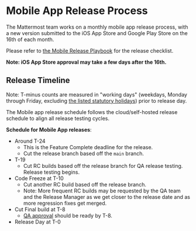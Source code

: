 # Mobile App Release Process

The Mattermost team works on a monthly mobile app release process, with a new version submitted to the iOS App Store and Google Play Store on the 16th of each month.

Please refer to [the Mobile Release Playbook](https://community.mattermost.com/playbooks/playbooks/yxb6yyckgbrebe8eiuzmb6w8co/outline) for the release checklist.

**Note: iOS App Store approval may take a few days after the 16th.**

## Release Timeline

Note: T-minus counts are measured in "working days" \(weekdays, Monday through Friday, excluding [the listed statutory holidays](https://handbook.mattermost.com/operations/workplace/people/working-at-mattermost/paid-time-off#holidays)\) prior to release day.

The Mobile app release schedule follows the cloud/self-hosted release schedule to align all release testing cycles.

**Schedule for Mobile App releases**:
 - Around T-24
    - This is the Feature Complete deadline for the release.
    - Cut the release branch based off the `main` branch.
 - T-19
    - Cut RC builds based off the release branch for QA release testing. Release testing begins.
 - Code Freeze at T-10
    - Cut another RC build based off the release branch.
    - Note: More frequent RC builds may be requested by the QA team and the Release Manager as we get closer to the release date and as more regression fixes get merged.
 - Cut Final build at T-8
    - [QA approval](https://community.mattermost.com/playbooks/playbooks/9znffdsm9p8ixpanycpnb1mwkh/outline) should be ready by T-8.
 - Release Day at T-0
